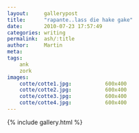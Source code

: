 ```yaml
---
layout:     gallerypost
title:      "rapante..lass die hake gake"
date:       2010-07-23 17:57:49
categories: writing
permalink:  ash/:title
author:     Martin
meta:
tags:
    ank
    zork
images:
    cotte/cotte1.jpg:           600x400
    cotte/cotte2.jpg:           600x400
    cotte/cotte3.jpg:           600x400
    cotte/cotte4.jpg:           600x400
---
```


{% include gallery.html %}
